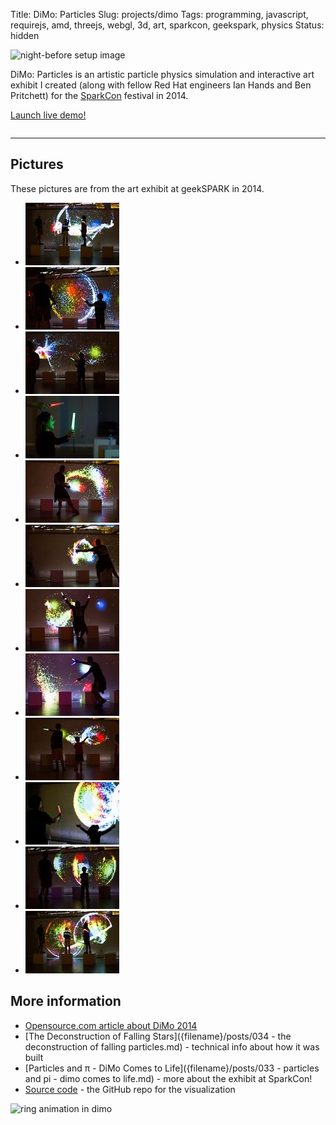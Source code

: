 Title: DiMo: Particles
Slug: projects/dimo
Tags: programming, javascript, requirejs, amd, threejs, webgl, 3d, art, sparkcon, geekspark, physics
Status: hidden

<img class="col-md-7" src="{filename}/static/images/projects/dimo/setup.jpg" alt="night-before setup image" style="padding-left: 0; padding-right: 30px" />

DiMo: Particles is an artistic particle physics simulation and interactive art
exhibit I created (along with fellow Red Hat engineers Ian Hands and Ben
Pritchett) for the [SparkCon][sparkcon] festival in 2014.

<p><a class="btn btn-default btn-lg" href="/static/projects/dimo/">Launch live demo!</a></p>

<p style="clear:both;height:0">&nbsp;</p>

<hr>

## Pictures

These pictures are from the art exhibit at geekSPARK in 2014.

<ul class="gallery">
    <li>
        <a class="033" href="/static/images/gallery/900x/gallery/033/10013368_871255312919531_5881241576350532414_o.jpg">
            <img src="/static/images/gallery/150x/gallery/033/10013368_871255312919531_5881241576350532414_o.jpg">
        </a>
    </li>
    <li>
        <a class="033" href="/static/images/gallery/900x/gallery/033/10580799_871254542919608_1816772758209337747_o.jpg">
            <img src="/static/images/gallery/150x/gallery/033/10580799_871254542919608_1816772758209337747_o.jpg">
        </a>
    </li>
    <li>
        <a class="033" href="/static/images/gallery/900x/gallery/033/10644570_871254519586277_4290439540460583283_o.jpg">
            <img src="/static/images/gallery/150x/gallery/033/10644570_871254519586277_4290439540460583283_o.jpg">
        </a>
    </li>
    <li>
        <a class="033" href="/static/images/gallery/900x/gallery/033/10658989_871255002919562_79865546183345571_o.jpg">
            <img src="/static/images/gallery/150x/gallery/033/10658989_871255002919562_79865546183345571_o.jpg">
        </a>
    </li>
    <li>
        <a class="033" href="/static/images/gallery/900x/gallery/033/10697197_871254042919658_2820380637844609709_o.jpg">
            <img src="/static/images/gallery/150x/gallery/033/10697197_871254042919658_2820380637844609709_o.jpg">
        </a>
    </li>
    <li>
        <a class="033" href="/static/images/gallery/900x/gallery/033/10697293_871254016252994_1650185932437797_o.jpg">
            <img src="/static/images/gallery/150x/gallery/033/10697293_871254016252994_1650185932437797_o.jpg">
        </a>
    </li>
    <li>
        <a class="033" href="/static/images/gallery/900x/gallery/033/10697410_871253922919670_7881565892151073815_o.jpg">
            <img src="/static/images/gallery/150x/gallery/033/10697410_871253922919670_7881565892151073815_o.jpg">
        </a>
    </li>
    <li>
        <a class="033" href="/static/images/gallery/900x/gallery/033/10703827_871253986252997_4040612333085976762_o.jpg">
            <img src="/static/images/gallery/150x/gallery/033/10703827_871253986252997_4040612333085976762_o.jpg">
        </a>
    </li>
    <li>
        <a class="033" href="/static/images/gallery/900x/gallery/033/10704272_871254139586315_6206692776828369253_o.jpg">
            <img src="/static/images/gallery/150x/gallery/033/10704272_871254139586315_6206692776828369253_o.jpg">
        </a>
    </li>
    <li>
        <a class="033" href="/static/images/gallery/900x/gallery/033/10704423_871255046252891_750121642927058427_o.jpg">
            <img src="/static/images/gallery/150x/gallery/033/10704423_871255046252891_750121642927058427_o.jpg">
        </a>
    </li>
    <li>
        <a class="033" href="/static/images/gallery/900x/gallery/033/1502585_871254572919605_7760842459458815901_o.jpg">
            <img src="/static/images/gallery/150x/gallery/033/1502585_871254572919605_7760842459458815901_o.jpg">
        </a>
    </li>
    <li>
        <a class="033" href="/static/images/gallery/900x/gallery/033/1537647_871255289586200_8763611356260241819_o.jpg">
            <img src="/static/images/gallery/150x/gallery/033/1537647_871255289586200_8763611356260241819_o.jpg">
        </a>
    </li>
</ul>

## More information

 - [Opensource.com article about DiMo 2014][osdc]
 - [The Deconstruction of Falling Stars]({filename}/posts/034 - the deconstruction of falling particles.md) - technical info about how it was built
 - [Particles and π - DiMo Comes to Life]({filename}/posts/033 - particles and pi - dimo comes to life.md) - more about the exhibit at SparkCon!
 - [Source code][dimogit] - the GitHub repo for the visualization

![ring animation in dimo]({filename}/static/images/033/ring-anim.gif)

<script>
    $('ul.gallery li a').lightbox();
</script>

[sparkcon]: https://en.wikipedia.org/wiki/Sparkcon
[dimogit]: https://github.com/geekspark-rh/dimo-renderer
[osdc]: http://opensource.com/life/15/2/sparkcon-geekspark-digital-motion-exhibit

